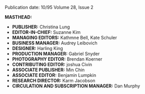 Publication date: 10/95
Volume 28, Issue 2

**MASTHEAD:**
- **PUBLISHER:** Christina Lung
- **EDITOR-IN-CHIEF:** Suzanne Kim
- **MANAGING EDITORS:** Kathmne Bell, Kate Schuler
- **BUSINESS MANAGER:** Audrey Leibovich
- **DESIGNER:** Harling King
- **PRODUCTION MANAGER:** Gabriel Snyder
- **PHOTOGRAPHY EDITOR:** Brendan Koerner
- **CONTRIBUTING EDITOR:** joshua Civin
- **ASSOCIATE PUBLISHER:** Min Chin
- **ASSOCIATE EDITOR:** Benjamin Lumpkin
- **RESEARCH DIRECTOR:** Karm Jacobson
- **CIRCULATION AND SUBSCRIPTION MANAGER:** Dan Murphy

